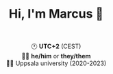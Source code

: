 <h1 align="center">Hi, I'm Marcus 👋</h1>
<br/>
<p align="center">
  🕐 <b>UTC+2</b> (CEST)<br>
  🙋‍♂️ <b>he/him</b> or <b>they/them</b><br>
  👨‍🎓 Uppsala university (2020-2023)
</p>

<!--
**LeMorrow/LeMorrow** is a ✨ _special_ ✨ repository because its `README.md` (this file) appears on your GitHub profile.

Here are some ideas to get you started:

- 🔭 I’m currently working on ...
- 🌱 I’m currently learning ...
- 👯 I’m looking to collaborate on ...
- 🤔 I’m looking for help with ...
- 💬 Ask me about ...
- 📫 How to reach me: ...
- 😄 Pronouns: ...
- ⚡ Fun fact: ...
-->
